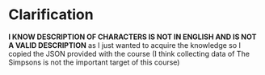 # Clarification

<b>I KNOW DESCRIPTION OF CHARACTERS IS NOT IN ENGLISH AND IS NOT A VALID DESCRIPTION</b> as I just wanted to acquire the knowledge so I copied the JSON provided with the course (I think collecting data of The Simpsons is not the important target of this course)